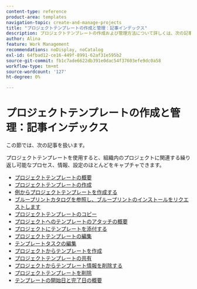```yaml
---
content-type: reference
product-area: templates
navigation-topic: create-and-manage-projects
title: "プロジェクトテンプレートの作成と管理：記事インデックス"
description: プロジェクトテンプレートの作成および管理方法について詳しくは、次の記事を参照してください。
author: Alina
feature: Work Management
recommendations: noDisplay, noCatalog
exl-id: 64fbad12-ce16-449f-8991-62af31e595b2
source-git-commit: fb1c7ade6622db391e0dac54f37603efe9dc0a58
workflow-type: tm+mt
source-wordcount: '127'
ht-degree: 0%

---
```


# プロジェクトテンプレートの作成と管理：記事インデックス

この節では、次の記事を扱います。

プロジェクトテンプレートを使用すると、組織内のプロジェクトに関連する繰り返し可能なプロセス、情報、設定のほとんどをキャプチャできます。

* [プロジェクトテンプレートの概要](../../../manage-work/projects/create-and-manage-templates/project-template-overview.md)
* [プロジェクトテンプレートの作成](../../../manage-work/projects/create-and-manage-templates/create-template.md)
* [例からプロジェクトテンプレートを作成する](../../../manage-work/projects/create-and-manage-templates/create-templates-from-examples.md)
* [ブループリントカタログを参照し、ブループリントのインストールをリクエストします](../../../administration-and-setup/blueprints/browse-catalog.md)
* [プロジェクトテンプレートのコピー](../../../manage-work/projects/create-and-manage-templates/copy-template.md)
* [プロジェクトへのテンプレートのアタッチの概要](../../../manage-work/projects/create-and-manage-templates/attach-template-to-project-overview.md)
* [プロジェクトにテンプレートを添付する](../../../manage-work/projects/create-and-manage-templates/attach-template-to-project.md)
* [プロジェクトテンプレートの編集](../../../manage-work/projects/create-and-manage-templates/edit-templates.md)
* [テンプレートタスクの編集](../../../manage-work/projects/create-and-manage-templates/edit-template-task.md)
* [プロジェクトからテンプレートを作成](../../../manage-work/projects/create-and-manage-templates/create-template-from-project.md)
* [プロジェクトテンプレートの共有](../../../manage-work/projects/create-and-manage-templates/share-project-template.md)
* [プロジェクトからテンプレート情報を削除する](../../../manage-work/projects/create-and-manage-templates/remove-template-from-project.md)
* [プロジェクトテンプレートを削除](../../../manage-work/projects/create-and-manage-templates/delete-templates.md)
* [テンプレートの開始日と完了日の概要](../../../manage-work/projects/create-and-manage-templates/overview-of-start-completion-day-on-template.md)
